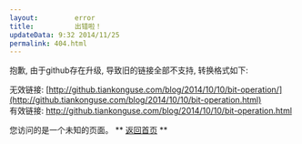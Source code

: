 ```yaml
---
layout:         error
title:          出错啦！
updateData: 9:32 2014/11/25
permalink: 404.html
---
```



抱歉, 由于github存在升级, 导致旧的链接全部不支持, 转换格式如下:  

无效链接: [http://github.tiankonguse.com/blog/2014/10/10/bit-operation/](http://github.tiankonguse.com/blog/2014/10/10/bit-operation.html)  
有效链接: http://github.tiankonguse.com/blog/2014/10/10/bit-operation.html  


您访问的是一个未知的页面。 ** [返回首页]({{site.url}}) **


